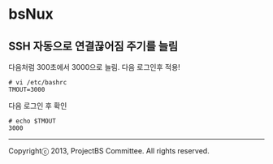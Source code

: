 bsNux
=====



## SSH 자동으로 연결끊어짐 주기를 늘림

다음처럼 300초에서 3000으로 늘림. 다음 로그인후 적용!
```
# vi /etc/bashrc
TMOUT=3000
```

다음 로그인 후 확인
```
# echo $TMOUT
3000
```

----------
Copyrightⓒ 2013, ProjectBS Committee. All rights reserved.
